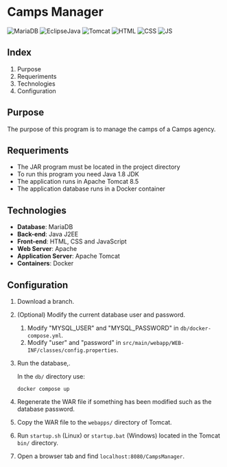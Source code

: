 # Camps Manager
![MariaDB](https://img.shields.io/badge/MariaDB-003545?style=for-the-badge&logo=mariadb&logoColor=white)
![EclipseJava](https://img.shields.io/badge/Eclipse-2C2255?style=for-the-badge&logo=eclipse&logoColor=white)
![Tomcat](https://img.shields.io/badge/Apache-D22128?style=for-the-badge&logo=Apache&logoColor=white)
![HTML](https://img.shields.io/badge/HTML5-E34F26?style=for-the-badge&logo=html5&logoColor=white)
![CSS](https://img.shields.io/badge/CSS3-1572B6?style=for-the-badge&logo=css3&logoColor=white)
![JS](https://img.shields.io/badge/JavaScript-323330?style=for-the-badge&logo=javascript&logoColor=F7DF1E)
## Index
1. Purpose
1. Requeriments
1. Technologies
1. Configuration

## Purpose
The purpose of this program is to manage the camps of a Camps agency.

## Requeriments
- The JAR program must be located in the project directory
- To run this program you need Java 1.8 JDK
- The application runs in Apache Tomcat 8.5
- The application database runs in a Docker container

## Technologies
- **Database**: MariaDB
- **Back-end**: Java J2EE
- **Front-end**: HTML, CSS and JavaScript
- **Web Server**: Apache
- **Application Server**: Apache Tomcat
- **Containers**: Docker

## Configuration
1. Download a branch.
1. (Optional) Modify the current database user and password.

    1. Modify "MYSQL_USER" and "MYSQL_PASSWORD" in `db/docker-compose.yml`.
    1. Modify "user" and "password" in `src/main/webapp/WEB-INF/classes/config.properties`.
1. Run the database,.

    In the `db/` directory use:

    ```docker compose up```
1. Regenerate the WAR file if something has been modified such as the database password.
1. Copy the WAR file to the `webapps/` directory of Tomcat.
1. Run `startup.sh` (Linux) or `startup.bat` (Windows) located in the Tomcat `bin/` directory.
1. Open a browser tab and find `localhost:8080/CampsManager`.